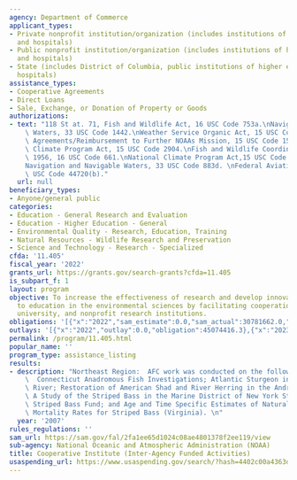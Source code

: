 ```yaml
---
agency: Department of Commerce
applicant_types:
- Private nonprofit institution/organization (includes institutions of higher education
  and hospitals)
- Public nonprofit institution/organization (includes institutions of higher education
  and hospitals)
- State (includes District of Columbia, public institutions of higher education and
  hospitals)
assistance_types:
- Cooperative Agreements
- Direct Loans
- Sale, Exchange, or Donation of Property or Goods
authorizations:
- text: "118 St at. 71, Fish and Wildlife Act, 16 USC Code 753a.\nNavigation and Navigable\
    \ Waters, 33 USC Code 1442.\nWeather Service Organic Act, 15 USC Code 313.\nCooperative\
    \ Agreements/Reimbursement to Further NOAAs Mission, 15 USC Code 1540.\nNational\
    \ Climate Program Act, 15 USC Code 2904.\nFish and Wildlife Coordination Act of\
    \ 1956, 16 USC Code 661.\nNational Climate Program Act,15 USC Code 2901 et seq.\n\
    Navigation and Navigable Waters, 33 USC Code 883d. \nFederal Aviation Act, 49\
    \ USC Code 44720(b)."
  url: null
beneficiary_types:
- Anyone/general public
categories:
- Education - General Research and Evaluation
- Education - Higher Education - General
- Environmental Quality - Research, Education, Training
- Natural Resources - Wildlife Research and Preservation
- Science and Technology - Research - Specialized
cfda: '11.405'
fiscal_year: '2022'
grants_url: https://grants.gov/search-grants?cfda=11.405
is_subpart_f: 1
layout: program
objective: To increase the effectiveness of research and develop innovative approaches
  to education in the environmental sciences by facilitating cooperation between government,
  university, and nonprofit research institutions.
obligations: '[{"x":"2022","sam_estimate":0.0,"sam_actual":30781662.0,"usa_spending_actual":29640643.3},{"x":"2023","sam_estimate":62897579.0,"sam_actual":0.0,"usa_spending_actual":63046944.0},{"x":"2024","sam_estimate":15000000.0,"sam_actual":0.0,"usa_spending_actual":48941453.0}]'
outlays: '[{"x":"2022","outlay":0.0,"obligation":45074416.3},{"x":"2023","outlay":6726943.06,"obligation":62490706.0},{"x":"2024","outlay":0.0,"obligation":30776750.0}]'
permalink: /program/11.405.html
popular_name: ''
program_type: assistance_listing
results:
- description: "Northeast Region:  AFC work was conducted on the following projects:\
    \  Connecticut Anadromous Fish Investigations; Atlantic Sturgeon in the Delaware\
    \ River; Restoration of American Shad and River Herring in the Androscoggin River;\
    \ A Study of the Striped Bass in the Marine District of New York State: Juvenile\
    \ Striped Bass Fund; and Age and Time Specific Estimates of Natural and Fishing\
    \ Mortality Rates for Striped Bass (Virginia). \n"
  year: '2007'
rules_regulations: ''
sam_url: https://sam.gov/fal/2fa1ee65d1024c08ae4801378f2ee119/view
sub-agency: National Oceanic and Atmospheric Administration (NOAA)
title: Cooperative Institute (Inter-Agency Funded Activities)
usaspending_url: https://www.usaspending.gov/search/?hash=4402c00a4363d93794a67b700df6f1a9
---
```

